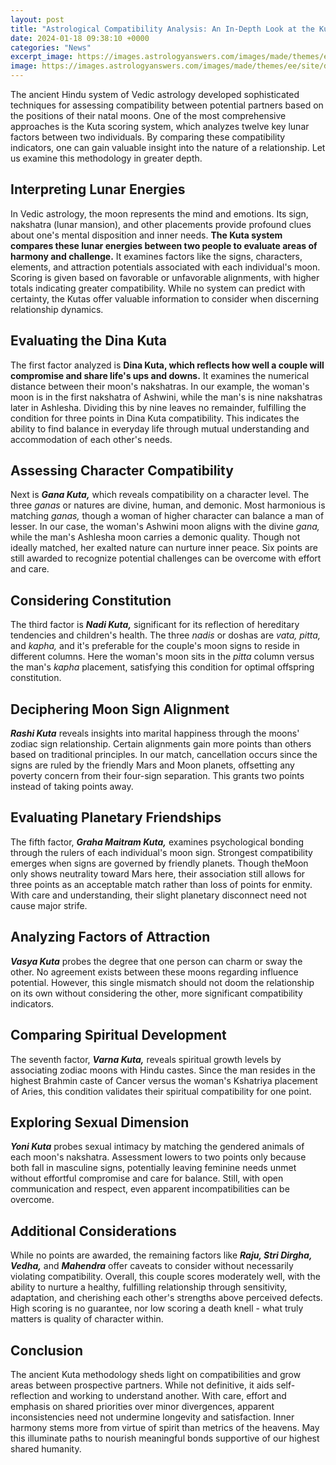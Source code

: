 ```yaml
---
layout: post
title: "Astrological Compatibility Analysis: An In-Depth Look at the Kuta Scoring System"
date: 2024-01-18 09:38:10 +0000
categories: "News"
excerpt_image: https://images.astrologyanswers.com/images/made/themes/ee/site/default/asset/img/blog/zodiac-signs-compatibility-chart_932_571_70.jpg
image: https://images.astrologyanswers.com/images/made/themes/ee/site/default/asset/img/blog/zodiac-signs-compatibility-chart_932_571_70.jpg
---
```


The ancient Hindu system of Vedic astrology developed sophisticated techniques for assessing compatibility between potential partners based on the positions of their natal moons. One of the most comprehensive approaches is the Kuta scoring system, which analyzes twelve key lunar factors between two individuals. By comparing these compatibility indicators, one can gain valuable insight into the nature of a relationship. Let us examine this methodology in greater depth.
## Interpreting Lunar Energies
In Vedic astrology, the moon represents the mind and emotions. Its sign, nakshatra (lunar mansion), and other placements provide profound clues about one's mental disposition and inner needs. **The Kuta system compares these lunar energies between two people to evaluate areas of harmony and challenge.** It examines factors like the signs, characters, elements, and attraction potentials associated with each individual's moon. Scoring is given based on favorable or unfavorable alignments, with higher totals indicating greater compatibility. While no system can predict with certainty, the Kutas offer valuable information to consider when discerning relationship dynamics.
## Evaluating the Dina Kuta 
The first factor analyzed is **Dina Kuta, which reflects how well a couple will compromise and share life's ups and downs.** It examines the numerical distance between their moon's nakshatras. In our example, the woman's moon is in the first nakshatra of Ashwini, while the man's is nine nakshatras later in Ashlesha. Dividing this by nine leaves no remainder, fulfilling the condition for three points in Dina Kuta compatibility. This indicates the ability to find balance in everyday life through mutual understanding and accommodation of each other's needs.
## Assessing Character Compatibility 
Next is **_Gana Kuta,_** which reveals compatibility on a character level. The three _ganas_ or natures are divine, human, and demonic. Most harmonious is matching _ganas,_ though a woman of higher character can balance a man of lesser. In our case, the woman's Ashwini moon aligns with the divine _gana,_ while the man's Ashlesha moon carries a demonic quality. Though not ideally matched, her exalted nature can nurture inner peace. Six points are still awarded to recognize potential challenges can be overcome with effort and care.  
## Considering Constitution
The third factor is **_Nadi Kuta,_** significant for its reflection of hereditary tendencies and children's health. The three _nadis_ or doshas are _vata,_ _pitta,_ and _kapha,_ and it's preferable for the couple's moon signs to reside in different columns. Here the woman's moon sits in the _pitta_ column versus the man's _kapha_ placement, satisfying this condition for optimal offspring constitution.
## Deciphering Moon Sign Alignment
**_Rashi Kuta_** reveals insights into marital happiness through the moons' zodiac sign relationship. Certain alignments gain more points than others based on traditional principles. In our match, cancellation occurs since the signs are ruled by the friendly Mars and Moon planets, offsetting any poverty concern from their four-sign separation. This grants two points instead of taking points away.
## Evaluating Planetary Friendships
The fifth factor, **_Graha Maitram Kuta,_** examines psychological bonding through the rulers of each individual's moon sign. Strongest compatibility emerges when signs are governed by friendly planets. Though theMoon only shows neutrality toward Mars here, their association still allows for three points as an acceptable match rather than loss of points for enmity. With care and understanding, their slight planetary disconnect need not cause major strife.
## Analyzing Factors of Attraction 
**_Vasya Kuta_** probes the degree that one person can charm or sway the other. No agreement exists between these moons regarding influence potential. However, this single mismatch should not doom the relationship on its own without considering the other, more significant compatibility indicators. 
## Comparing Spiritual Development
The seventh factor, **_Varna Kuta,_** reveals spiritual growth levels by associating zodiac moons with Hindu castes. Since the man resides in the highest Brahmin caste of Cancer versus the woman's Kshatriya placement of Aries, this condition validates their spiritual compatibility for one point.
## Exploring Sexual Dimension 
**_Yoni Kuta_** probes sexual intimacy by matching the gendered animals of each moon's nakshatra. Assessment lowers to two points only because both fall in masculine signs, potentially leaving feminine needs unmet without effortful compromise and care for balance. Still, with open communication and respect, even apparent incompatibilities can be overcome.
## Additional Considerations
While no points are awarded, the remaining factors like **_Raju, Stri Dirgha, Vedha,_** and **_Mahendra_** offer caveats to consider without necessarily violating compatibility. Overall, this couple scores moderately well, with the ability to nurture a healthy, fulfilling relationship through sensitivity, adaptation, and cherishing each other's strengths above perceived defects. High scoring is no guarantee, nor low scoring a death knell - what truly matters is quality of character within.
## Conclusion
The ancient Kuta methodology sheds light on compatibilities and grow areas between prospective partners. While not definitive, it aids self-reflection and working to understand another. With care, effort and emphasis on shared priorities over minor divergences, apparent inconsistencies need not undermine longevity and satisfaction. Inner harmony stems more from virtue of spirit than metrics of the heavens. May this illuminate paths to nourish meaningful bonds supportive of our highest shared humanity.